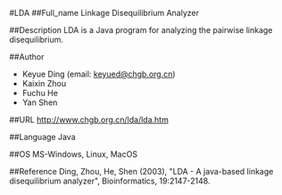 #LDA
##Full_name
Linkage Disequilibrium Analyzer

##Description
LDA is a Java program for analyzing the pairwise linkage disequilibrium.

##Author
* Keyue Ding (email: keyued@chgb.org.cn)
* Kaixin Zhou
* Fuchu He
* Yan Shen

##URL
http://www.chgb.org.cn/lda/lda.htm

##Language
Java

##OS
MS-Windows, Linux, MacOS

##Reference
Ding, Zhou, He, Shen (2003), "LDA - A java-based linkage disequilibrium analyzer", Bioinformatics, 19:2147-2148.

